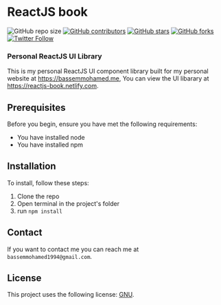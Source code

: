 # ReactJS book

<!--- These are examples. See https://shields.io --->

![GitHub repo size](https://img.shields.io/github/repo-size/bassemmohamed/reactjs-book)
[![GitHub contributors](https://img.shields.io/github/contributors/bassemmohamed/reactjs-book)](https://github.com/BassemMohamed/reactjs-book/graphs/contributors)
[![GitHub stars](https://img.shields.io/github/stars/bassemmohamed/reactjs-book?style=social)](https://github.com/BassemMohamed/reactjs-book/stargazers)
[![GitHub forks](https://img.shields.io/github/forks/bassemmohamed/reactjs-book?style=social)](https://github.com/BassemMohamed/reactjs-book/network/members)
[![Twitter Follow](https://img.shields.io/twitter/follow/bassemmohamed94?style=social)](https://twitter.com/BassemMohamed94)

### Personal ReactJS UI Library

This is my personal ReactJS UI component library built for my personal website at https://bassemmohamed.me, You can view the UI libarary at https://reactjs-book.netlify.com.

## Prerequisites

Before you begin, ensure you have met the following requirements:

- You have installed node
- You have installed npm

## Installation

To install, follow these steps:

1. Clone the repo
2. Open terminal in the project's folder
3. run `npm install`

## Contact

If you want to contact me you can reach me at `bassemmohamed1994@gmail.com`.

## License

This project uses the following license: [GNU](https://choosealicense.com/licenses/gpl-3.0/).
